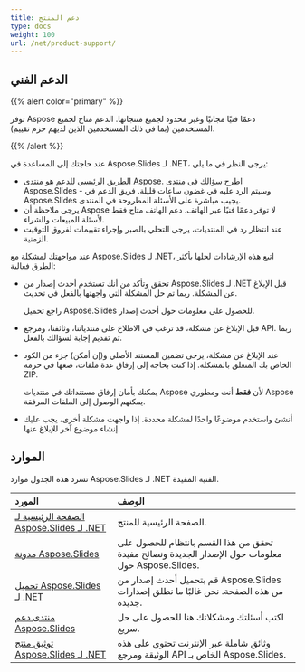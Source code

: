 ```yaml
---
title: دعم المنتج
type: docs
weight: 100
url: /net/product-support/
---
```


## **الدعم الفني**
{{% alert color="primary" %}}

توفر Aspose دعمًا فنيًا مجانيًا وغير محدود لجميع منتجاتها. الدعم متاح لجميع المستخدمين (بما في ذلك المستخدمين الذين لديهم حزم تقييم).

{{% /alert %}} 

عند حاجتك إلى المساعدة في Aspose.Slides لـ .NET، يرجى النظر في ما يلي:

- الطريق الرئيسي للدعم هو [منتدى Aspose](https://forum.aspose.com/c/slides/11). اطرح سؤالك في منتدى Aspose.Slides - وسيتم الرد عليه في غضون ساعات قليلة. فريق الدعم في Aspose.Slides يجيب مباشرة على الأسئلة المطروحة في المنتدى.
- يرجى ملاحظة أن Aspose لا توفر دعمًا فنيًا عبر الهاتف. دعم الهاتف متاح فقط لأسئلة المبيعات والشراء.
- عند انتظار رد في المنتديات، يرجى التحلي بالصبر وإجراء تقييمات لفروق التوقيت الزمنية.


عند مواجهتك لمشكلة مع Aspose.Slides لـ .NET، اتبع هذه الإرشادات لحلها بأكثر الطرق فعالية:

- تحقق وتأكد من أنك تستخدم أحدث إصدار من Aspose.Slides لـ .NET قبل الإبلاغ عن المشكلة. ربما تم حل المشكلة التي واجهتها بالفعل في تحديث. 

  راجع تحميل Aspose.Slides للحصول على معلومات حول أحدث إصدار.

- قبل الإبلاغ عن مشكلة، قد ترغب في الاطلاع على منتدياتنا، وثائقنا، ومرجع API. ربما تم تقديم إجابة لسؤالك بالفعل. 

- عند الإبلاغ عن مشكلة، يرجى تضمين المستند الأصلي و(إن أمكن) جزء من الكود الخاص بك المتعلق بالمشكلة. إذا كنت بحاجة إلى إرفاق عدة ملفات، ضعها في حزمة ZIP. 

  يمكنك بأمان إرفاق مستنداتك في منتديات Aspose لأن **فقط** أنت ومطوري Aspose يمكنهم الوصول إلى الملفات المرفقة.

- أنشئ واستخدم موضوعًا واحدًا لمشكلة محددة. إذا واجهت مشكلة أخرى، يجب عليك إنشاء موضوع آخر للإبلاغ عنها. 

## **الموارد**
تسرد هذه الجدول موارد Aspose.Slides لـ .NET الفنية المفيدة.

|**المورد**|**الوصف**|
| :- | :- |
|[الصفحة الرئيسية لـ Aspose.Slides لـ .NET](https://products.aspose.com/slides/net/)|الصفحة الرئيسية للمنتج.|
|[مدونة Aspose.Slides](https://blog.aspose.com/category/slides/)|تحقق من هذا القسم بانتظام للحصول على معلومات حول الإصدار الجديدة ونصائح مفيدة حول Aspose.Slides.|
|[تحميل Aspose.Slides لـ .NET](https://www.nuget.org/packages/Aspose.Slides.NET/)|قم بتحميل أحدث إصدار من Aspose.Slides من هذه الصفحة. نحن غالبًا ما نطلق إصدارات جديدة.|
|[منتدى دعم Aspose.Slides](https://forum.aspose.com/c/slides/11)|اكتب أسئلتك ومشكلاتك هنا للحصول على حل سريع.|
|[توثيق منتج Aspose.Slides لـ .NET](/slides/net/)|وثائق شاملة عبر الإنترنت تحتوي على هذه الوثيقة ومرجع API الخاص بـ Aspose.Slides.|